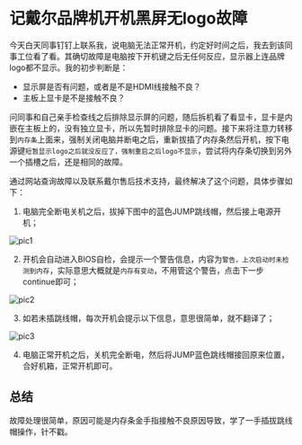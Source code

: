 # 记戴尔品牌机开机黑屏无logo故障


今天白天同事钉钉上联系我，说电脑无法正常开机，约定好时间之后，我去到该同事工位看了看。其确切故障是电脑按下开机键之后无任何反应，显示器上连品牌logo都不显示。我的初步判断是：

- 显示屏是否有问题，或者是不是HDMI线接触不良？
- 主板上显卡是不是接触不良？
<!--more-->

问同事和自己亲手检查线之后排除显示屏的问题，随后拆机看了看显卡，显卡是内嵌在主板上的，没有独立显卡，所以先暂时排除显卡的问题。接下来将注意力转移到`内存条`上面来，强制关闭电脑并断电之后，重新拔插了内存条然后开机，按下电源键`短暂显示logo之后就没反应了，强制重启之后logo不显示`，尝试将内存条切换到另外一个插槽之后，还是相同的故障。

通过网站查询故障以及联系戴尔售后技术支持，最终解决了这个问题，具体步骤如下：

1. 电脑完全断电关机之后，拔掉下图中的蓝色JUMP跳线帽，然后接上电源开机；

![pic1](https://cdn.agou-ops.cn/blog-images/dell/dell_1.jpg?x-oss-process=style/images)

2. 开机会自动进入BIOS自检，会提示一个警告信息，内容为`警告，上次启动时未检测到内存`，实际意思大概就是`内存有变动`，不用管这个警告，点击下一步continue即可；


![pic2](https://cdn.agou-ops.cn/blog-images/dell/dell_2.jpg?x-oss-process=style/images)

3. 如若未插跳线帽，每次开机会提示以下信息，意思很简单，就不翻译了；


![pic3](https://cdn.agou-ops.cn/blog-images/dell/dell_3.jpg?x-oss-process=style/images)

4. 电脑正常开机之后，关机完全断电，然后将JUMP蓝色跳线帽接回原来位置，合好机箱，正常开机即可。

## 总结

故障处理很简单，原因可能是内存条金手指接触不良原因导致，学了一手插拔跳线帽操作，针不戳。
